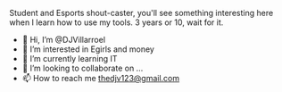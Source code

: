 Student and Esports shout-caster, you'll see something interesting here when I learn how to use my tools. 3 years or 10, wait for it.



- 👋 Hi, I’m @DJVillarroel
- 👀 I’m interested in Egirls and money
- 🌱 I’m currently learning IT
- 💞️ I’m looking to collaborate on ...
- 📫 How to reach me thedjv123@gmail.com

<!---
DJVillarroel/DJVillarroel is a ✨ special ✨ repository because its `README.md` (this file) appears on your GitHub profile.
You can click the Preview link to take a look at your changes.
--->
